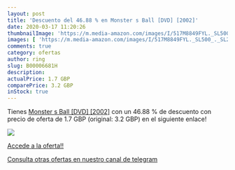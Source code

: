 ```yaml
---
layout: post
title: 'Descuento del 46.88 % en Monster s Ball [DVD] [2002]'
date: 2020-03-17 11:20:26
thumbnailImage: 'https://m.media-amazon.com/images/I/517M8849FYL._SL500_._SL200_.jpg'
images: [ 'https://m.media-amazon.com/images/I/517M8849FYL._SL500_._SL200_.jpg' ]
comments: true
category: ofertas
author: ring
slug: B00006681H
description:
actualPrice: 1.7 GBP
comparePrice: 3.2 GBP
inStock: true
---
```


Tienes [Monster s Ball [DVD] [2002]](https://www.amazon.com/dp/B00006681H/?tag=redken08-20) con un 46.88 % de descuento con precio de oferta de 1.7 GBP (original: 3.2 GBP) en el siguiente enlace!

[![](https://m.media-amazon.com/images/I/517M8849FYL._SL500_._SL200_.jpg)](https://www.amazon.com/dp/B00006681H/?tag=redken08-20)

[Accede a la oferta!!](https://www.amazon.com/dp/B00006681H/?tag=redken08-20)

[Consulta otras ofertas en nuestro canal de telegram](https://t.me/s/ofertas25)
